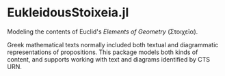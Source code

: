 # EukleidousStoixeia.jl

Modeling the contents of Euclid's *Elements of Geometry* (Στοιχεῖα).

Greek mathematical texts normally included both textual and diagrammatic representations of propositions. This package models both kinds of content, and supports working with text and diagrams identified by CTS URN.

